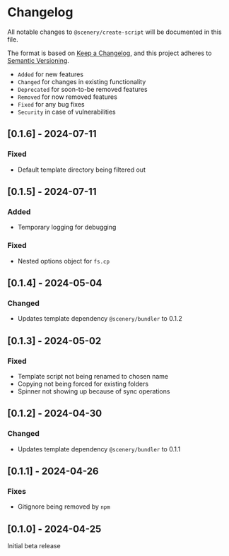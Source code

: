# Changelog

All notable changes to `@scenery/create-script` will be documented in this file.

The format is based on [Keep a Changelog](https://keepachangelog.com/en/1.0.0/),
and this project adheres to [Semantic Versioning](https://semver.org/spec/v2.0.0.html).

-   `Added` for new features
-   `Changed` for changes in existing functionality
-   `Deprecated` for soon-to-be removed features
-   `Removed` for now removed features
-   `Fixed` for any bug fixes
-   `Security` in case of vulnerabilities

## [0.1.6] - 2024-07-11

### Fixed

-   Default template directory being filtered out

## [0.1.5] - 2024-07-11

### Added

-   Temporary logging for debugging

### Fixed

-   Nested options object for `fs.cp`

## [0.1.4] - 2024-05-04

### Changed

-   Updates template dependency `@scenery/bundler` to 0.1.2

## [0.1.3] - 2024-05-02

### Fixed

-   Template script not being renamed to chosen name
-   Copying not being forced for existing folders
-   Spinner not showing up because of sync operations

## [0.1.2] - 2024-04-30

### Changed

-   Updates template dependency `@scenery/bundler` to 0.1.1

## [0.1.1] - 2024-04-26

### Fixes

-   Gitignore being removed by `npm`

## [0.1.0] - 2024-04-25

Initial beta release
